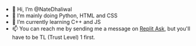 - 👋 Hi, I’m @NateDhaliwal
- 👀 I’m mainly doing Python, HTML and CSS
- 🌱 I’m currently learning C++ and JS
- 📫 You can reach me by sending me a message on [Replit Ask](https://ask.replit.com/invites/uXcZDoQFpn), but you'll have to be TL (Trust Level) 1 first.
<!---
NateDhaliwal/NateDhaliwal is a ✨ special ✨ repository because its `README.md` (this file) appears on your GitHub profile.
You can click the Preview link to take a look at your changes.
--->
